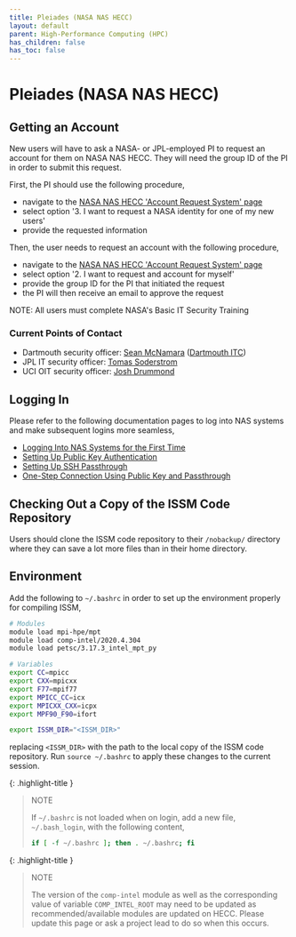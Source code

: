 ```yaml
---
title: Pleiades (NASA NAS HECC)
layout: default
parent: High-Performance Computing (HPC)
has_children: false
has_toc: false
---
```


# Pleiades (NASA NAS HECC)
## Getting an Account
New users will have to ask a NASA- or JPL-employed PI to request an account for them on NASA NAS HECC. They will need the group ID of the PI in order to submit this request.

First, the PI should use the following procedure,
- navigate to the <a href="https://www.nas.nasa.gov/hecc/portal/accounts" target="_blank">NASA NAS HECC 'Account Request System' page</a>
- select option '3. I want to request a NASA identity for one of my new users'
- provide the requested information

Then, the user needs to request an account with the following procedure,
- navigate to the <a href="https://www.nas.nasa.gov/hecc/portal/accounts" target="_blank">NASA NAS HECC 'Account Request System' page</a>
- select option '2. I want to request and account for myself'
- provide the group ID for the PI that initiated the request
- the PI will then receive an email to approve the request

NOTE: All users must complete NASA's Basic IT Security Training

### Current Points of Contact
- Dartmouth security officer: <a href="mailto:Sean.R.McNamara@dartmouth.edu">Sean McNamara</a> (<a href="https://itc.dartmouth.edu/about/who-we-are/itc-leadership" target="_blank">Dartmouth ITC</a>)
- JPL IT security officer: <a href="mailto:Tomas.J.Soderstrom@jpl.nasa.gov">Tomas Soderstrom</a>
- UCI OIT security officer: <a href="mailto:jdrummon@uci.edu">Josh Drummond</a>

## Logging In
Please refer to the following documentation pages to log into NAS systems and make subsequent logins more seamless,
- <a href="https://www.nas.nasa.gov/hecc/support/kb/logging-into-nas-systems-for-the-first-time_539.html" target="_blank">Logging Into NAS Systems for the First Time</a>
- <a href="https://www.nas.nasa.gov/hecc/support/kb/setting-up-public-key-authentication_230.html" target="_blank">Setting Up Public Key Authentication</a>
- <a href="https://www.nas.nasa.gov/hecc/support/kb/setting-up-ssh-passthrough_232.html" target="_blank">Setting Up SSH Passthrough</a>
- <a href="https://www.nas.nasa.gov/hecc/support/kb/one-step-connection-using-public-key-and-passthrough_62.html" target="_blank">One-Step Connection Using Public Key and Passthrough</a>

## Checking Out a Copy of the ISSM Code Repository
Users should clone the ISSM code repository to their `/nobackup/` directory where they can save a lot more files than in their home directory.

## Environment
Add the following to `~/.bashrc` in order to set up the environment properly for compiling ISSM,
```sh
# Modules
module load mpi-hpe/mpt
module load comp-intel/2020.4.304
module load petsc/3.17.3_intel_mpt_py

# Variables
export CC=mpicc
export CXX=mpicxx
export F77=mpif77
export MPICC_CC=icx
export MPICXX_CXX=icpx
export MPF90_F90=ifort

export ISSM_DIR="<ISSM_DIR>"
```
replacing `<ISSM_DIR>` with the path to the local copy of the ISSM code repository. Run `source ~/.bashrc` to apply these changes to the current session.

{: .highlight-title }
> NOTE
>
> If `~/.bashrc` is not loaded when on login, add a new file, `~/.bash_login`, with the following content,
> ```sh
> if [ -f ~/.bashrc ]; then . ~/.bashrc; fi
> ```

{: .highlight-title }
> NOTE
>
> The version of the `comp-intel` module as well as the corresponding value of variable `COMP_INTEL_ROOT` may need to be updated as recommended/available modules are updated on HECC. Please update this page or ask a project lead to do so when this occurs.

